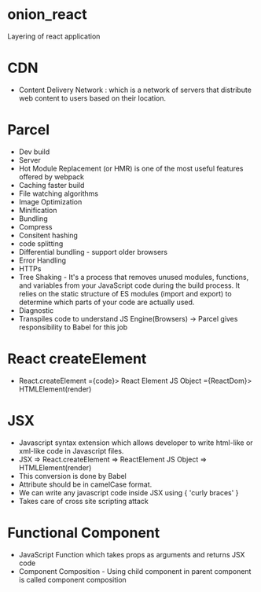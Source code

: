 # onion_react
Layering of react application

# CDN 
- Content Delivery Network : which is a network of servers that  distribute web content to users based on their location.

# Parcel
- Dev build
- Server 
- Hot Module Replacement (or HMR) is one of the most useful features offered by webpack
- Caching faster build
- File watching algorithms 
- Image Optimization
- Minification
- Bundling
- Compress
- Consitent hashing
- code splitting 
- Differential bundling - support older browsers
- Error Handling
- HTTPs
- Tree Shaking - It's a process that removes unused modules,     functions, and variables from your JavaScript code during the build process.
It relies on the static structure of ES modules (import and export) to determine which parts of your code are actually used.
- Diagnostic
- Transpiles code to understand JS Engine(Browsers) -> Parcel gives responsibility to Babel for this job

# React createElement 
- React.createElement ={code}> React Element JS Object ={ReactDom}> HTMLElement(render)

# JSX 
- Javascript syntax extension which allows developer to write html-like or xml-like code in Javascript files.
- JSX => React.createElement => ReactElement JS Object => HTMLElement(render)
- This conversion is done by Babel
- Attribute should be in camelCase format.
- We can write any javascript code inside JSX using { 'curly braces' } 
- Takes care of cross site scripting attack

# Functional Component
- JavaScript Function which takes props as arguments and returns JSX code
- Component Composition - Using child component in parent component is called component composition
